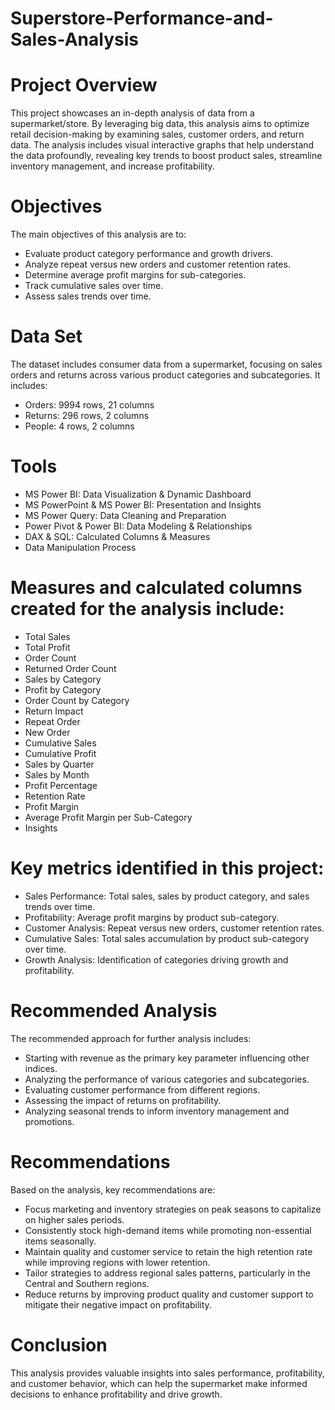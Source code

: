 # Superstore-Performance-and-Sales-Analysis
# Project Overview
This project showcases an in-depth analysis of data from a supermarket/store. By leveraging big data, this analysis aims to optimize retail decision-making by examining sales, customer orders, and return data. The analysis includes visual interactive graphs that help understand the data profoundly, revealing key trends to boost product sales, streamline inventory management, and increase profitability.

# Objectives
The main objectives of this analysis are to:

- Evaluate product category performance and growth drivers.
- Analyze repeat versus new orders and customer retention rates.
- Determine average profit margins for sub-categories.
- Track cumulative sales over time.
- Assess sales trends over time.

# Data Set
The dataset includes consumer data from a supermarket, focusing on sales orders and returns across various product categories and subcategories. It includes:

- Orders: 9994 rows, 21 columns
- Returns: 296 rows, 2 columns
- People: 4 rows, 2 columns

# Tools
- MS Power BI: Data Visualization & Dynamic Dashboard
- MS PowerPoint & MS Power BI: Presentation and Insights
- MS Power Query: Data Cleaning and Preparation
- Power Pivot & Power BI: Data Modeling & Relationships
- DAX & SQL: Calculated Columns & Measures
- Data Manipulation Process

# Measures and calculated columns created for the analysis include:

- Total Sales
- Total Profit
- Order Count
- Returned Order Count
- Sales by Category
- Profit by Category
- Order Count by Category
- Return Impact
- Repeat Order
- New Order
- Cumulative Sales
- Cumulative Profit
- Sales by Quarter
- Sales by Month
- Profit Percentage
- Retention Rate
- Profit Margin
- Average Profit Margin per Sub-Category
- Insights

# Key metrics identified in this project:

- Sales Performance: Total sales, sales by product category, and sales trends over time.
- Profitability: Average profit margins by product sub-category.
- Customer Analysis: Repeat versus new orders, customer retention rates.
- Cumulative Sales: Total sales accumulation by product sub-category over time.
- Growth Analysis: Identification of categories driving growth and profitability.

# Recommended Analysis
The recommended approach for further analysis includes:

- Starting with revenue as the primary key parameter influencing other indices.
- Analyzing the performance of various categories and subcategories.
- Evaluating customer performance from different regions.
- Assessing the impact of returns on profitability.
- Analyzing seasonal trends to inform inventory management and promotions.

# Recommendations
Based on the analysis, key recommendations are:

- Focus marketing and inventory strategies on peak seasons to capitalize on higher sales periods.
- Consistently stock high-demand items while promoting non-essential items seasonally.
- Maintain quality and customer service to retain the high retention rate while improving regions with lower retention.
- Tailor strategies to address regional sales patterns, particularly in the Central and Southern regions.
- Reduce returns by improving product quality and customer support to mitigate their negative impact on profitability.

# Conclusion
This analysis provides valuable insights into sales performance, profitability, and customer behavior, which can help the supermarket make informed decisions to enhance profitability and drive growth.
